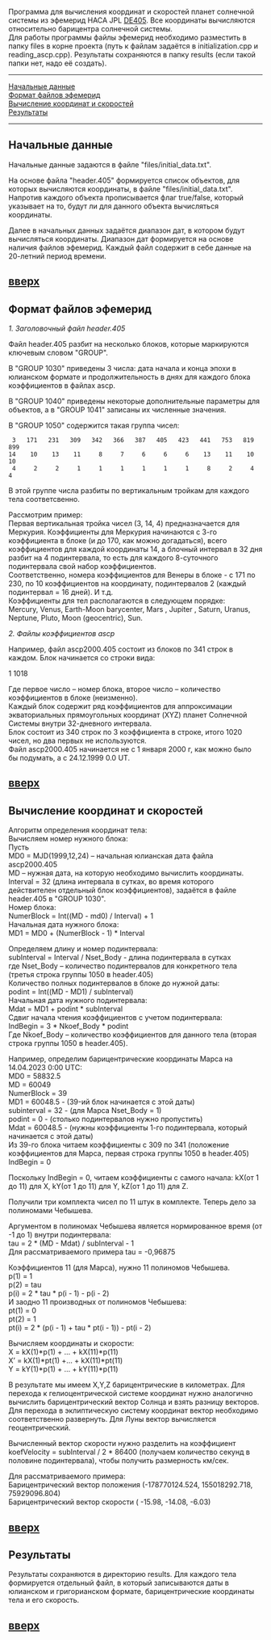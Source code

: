 <a id="start"></a>
Программа для вычисления координат и скоростей планет солнечной системы из эфемерид НАСА JPL [DE405](https://ssd.jpl.nasa.gov/ftp/eph/planets/ascii/de405/). Все координаты вычисляются относительно барицентра солнечной системы.\
Для работы программы файлы эфемерид необходимо разместить в папку files в корне проекта (путь к файлам задаётся в initialization.cpp и reading_ascp.cpp). Результаты сохраняются в папку results (если такой папки нет, надо её создать).

---

[Начальные данные](#ch1)\
[Формат файлов эфемерид](#ch2)\
[Вычисление координат и скоростей](#ch3)\
[Результаты](#ch4)

---
<a id="ch1"></a>
## Начальные данные  

Начальные данные задаются в файле "files/initial_data.txt".

На основе файла "header.405" формируется список объектов, для которых вычисляются координаты, в файле "files/initial_data.txt". Напротив каждого объекта прописывается флаг true/false, который указывает на то, будут ли для данного объекта вычисляться координаты.

Далее в начальных данных задаётся диапазон дат, в котором будут вычисляться координаты. Диапазон дат формируется на основе наличия файлов эфемерид. Каждый файл содержит в себе данные на 20-летний период времени.

[вверх](#start)
---
<a id="ch2"></a>
## Формат файлов эфемерид  

_1. Заголовочный файл header.405_

Файл header.405 разбит на несколько блоков, которые маркируются ключевым словом "GROUP".

В "GROUP   1030" приведены 3 числа: дата начала и конца эпохи в юлианском формате и продолжительность в днях для каждого блока коэффициентов в файлах ascp.

В "GROUP   1040" приведены некоторые дополнительные параметры для объектов, а в "GROUP   1041" записаны их численные значения.

В "GROUP   1050" содержится такая группа чисел:

     3   171   231   309   342   366   387   405   423   441   753   819   899
    14    10    13    11     8     7     6     6     6    13    11    10    10
     4     2     2     1     1     1     1     1     1     8     2     4     4

В этой группе числа разбиты по вертикальным тройкам для каждого тела соответсвенно. 

Рассмотрим пример:\
Первая вертикальная тройка чисел (3, 14, 4) предназначается для Меркурия. Коэффициенты для Меркурия начинаются с 3-го коэффициента в блоке (и до 170, 
как можно догадаться), всего коэффициентов для каждой координаты 14, а блочный интервал  в 32 дня разбит на 4 подинтервала, то есть для каждого 8-суточного 
подинтервала свой набор коэффициентов.\
Соответственно, номера коэффициентов для Венеры в блоке - с 171 по 230, по 10 коэффициентов на координату, подинтервалов 2 (каждый подинтервал = 16 дней).
И т.д.\
Коэффициенты для тел располагаются в следующем порядке:\
 Mercury,  Venus,  Earth-Moon barycenter,  Mars ,  Jupiter ,  Saturn,  Uranus,  Neptune,  Pluto,  Moon (geocentric),  Sun.

_2. Файлы коэффициентов ascp_

Например, файл ascp2000.405 состоит из блоков по 341 строк в каждом. Блок начинается со строки вида:

1   1018 

Где первое число – номер блока, второе число – количество коэффициентов в блоке (неизменно).\
Каждый блок содержит ряд коэффициентов для аппроксимации экваториальных прямоугольных координат (XYZ) планет Солнечной Системы  внутри 32-дневного интервала. \
Блок состоит из 340 строк по 3 коэффициента в строке, итого 1020 чисел, но два первых не используются.\
Файл ascp2000.405 начинается не с 1 января 2000 г, как можно было бы подумать, а с 24.12.1999 0.0 UT.  

[вверх](#start)
---
<a id="ch3"></a>
## Вычисление координат и скоростей  

Алгоритм определения координат тела:\
Вычисляем номер нужного блока:\
Пусть\
MD0 = MJD(1999,12,24) – начальная юлианская дата файла ascp2000.405\
MD – нужная дата, на которую необходимо вычислить координаты.\
Interval = 32 (длина интервала в сутках, во время которого действителен отдельный блок коэффициентов), задаётся в файле header.405 в "GROUP 1030".\
Номер блока:\
NumerBlock =  Int((MD - md0) / Interval) + 1\
Начальная дата нужного блока:\
MD1 = MD0 + (NumerBlock - 1) * Interval

Определяем длину и номер подинтервала:\
subInterval = Interval / Nset_Body  -  длина подинтервала в сутках\
где Nset_Body – количество подинтервалов для конкретного тела (третья строка группы 1050 в header.405)\
Количество полных подинтервалов в блоке до нужной даты:\
podint = Int((MD - MD1) / subInterval)   
Начальная дата нужного подинтервала:\
Mdat = MD1 + podint * subInterval\
Сдвиг начала чтения коэффициентов с учетом подинтервала:\
IndBegin = 3 * Nkoef_Body * podint\
Где Nkoef_Body – количество коэффициентов для данного тела (вторая строка группы 1050 в header.405).

Например, определим барицентрические координаты Марса на 14.04.2023 0:00 UTС:\
MD0 = 58832.5\
MD = 60049\
NumerBlock = 39\
MD1 = 60048.5 - (39-ий блок начинается с этой даты)\
subinterval = 32 - (для Марса Nset_Body = 1)\
podint = 0 - (столько подинтервалов нужно пропустить)\
Mdat = 60048.5 - (нужны коэффициенты 1-го подинтервала, который начинается с этой даты)\
Из 39-го блока читаем коэффициенты с 309 по 341 (положение коэффициентов для Марса, первая строка группы 1050 в header.405)\
IndBegin = 0

Поскольку IndBegin = 0, читаем коэффициенты с самого начала: kX(от 1 до 11) для X, kY(от 1 до 11) для Y, kZ(от 1 до 11) для Z.

Получили три комплекта чисел по 11 штук в комплекте. Теперь дело за полиномами Чебышева.

Аргументом в полиномах Чебышева является нормированное время (от -1 до 1) внутри подинтервала:\
tau = 2 * (MD - Mdat) / subInterval - 1\
Для рассматриваемого примера tau = -0,96875

Коэффициентов 11 (для Марса), нужно 11 полиномов Чебышева.\
p(1) = 1\
p(2) = tau\
p(i) = 2 * tau * p(i - 1) - p(i - 2)\
И заодно 11 производных от полиномов Чебышева:\
pt(1) = 0\
pt(2) = 1\
pt(i) = 2 * (p(i - 1) + tau * pt(i - 1)) - pt(i - 2)

Вычисляем координаты и скорости:\
X = kX(1)*p(1) + … + kX(11)*p(11)\
X’ = kX(1)*pt(1) +…  + kX(11)*pt(11)\
Y =  kY(1)*p(1) + … + kY(11)*p(11)

В результате мы имеем X,Y,Z барицентрические в километрах. Для перехода к гелиоцентрической системе координат нужно аналогично вычислить барицентрический 
вектор Солнца и взять разницу векторов. Для перехода в эклиптическую систему координат вектор необходимо соответственно развернуть. Для Луны вектор вычисляется 
геоцентрический.

Вычисленный вектор скорости нужно разделить на коэффициент koefVelocity = subInterval / 2 * 86400 (получаем количество секунд в половине подинтервала), чтобы получить размерность км/сек.

Для рассматриваемого примера:\
Барицентрический вектор положения (-178770124.524,  155018292.718,  75929096.804)\
Барицентрический вектор скорости ( -15.98,  -14.08,  -6.03)  

[вверх](#start)
---
<a id="ch4"></a>
## Результаты  

Результаты сохраняются в директорию results. Для каждого тела формируется отдельный файл, в который записываются даты в юлианском и григорианском формате, барицентрические координаты тела и его скорость.  

[вверх](#start)
---
